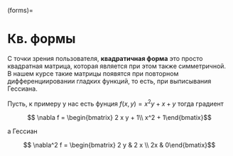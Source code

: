 (forms)=
# Кв. формы

С точки зрения пользователя, **квадратичная форма** это просто квадратная матрица, которая является при этом также симметричной. В нашем курсе такие матрицы появятся при повторном дифференциировании гладких функций, то есть, при выписывания Гессиана.

Пусть, к примеру у нас есть фунция $f(x, y) = x^2 y + x + y$ тогда градиент

$$ \nabla f = \begin{bmatrix} 2 x y + 1\\ x^2 + 1\end{bmatix}$$

а Гессиан 

$$ \nabla^2 f = \begin{bmatrix} 2 y & 2 х \\ 2х & 0\end{bmatix}$$